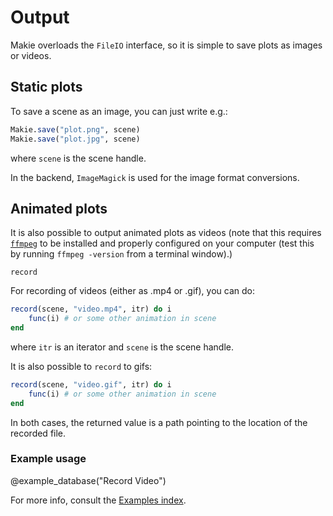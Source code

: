 # Output

Makie overloads the `FileIO` interface, so it is simple to save plots as images or videos.


## Static plots

To save a scene as an image, you can just write e.g.:

```julia
Makie.save("plot.png", scene)
Makie.save("plot.jpg", scene)
```

where `scene` is the scene handle.

In the backend, `ImageMagick` is used for the image format conversions.


## Animated plots

It is also possible to output animated plots as videos (note that this requires [`ffmpeg`](https://ffmpeg.org/) to be installed and properly configured on your computer (test this by running `ffmpeg -version` from a terminal window).)

```@docs
record
```

For recording of videos (either as .mp4 or .gif), you can do:
```julia
record(scene, "video.mp4", itr) do i
    func(i) # or some other animation in scene
end
```

where `itr` is an iterator and `scene` is the scene handle.

It is also possible to `record` to gifs:
```julia
record(scene, "video.gif", itr) do i
    func(i) # or some other animation in scene
end
```

In both cases, the returned value is a path pointing to the location of the recorded file.


### Example usage

@example_database("Record Video")

For more info, consult the [Examples index](@ref).
